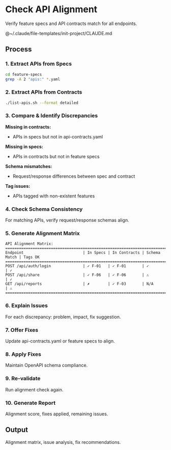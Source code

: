 # Check API Alignment

Verify feature specs and API contracts match for all endpoints.

@~/.claude/file-templates/init-project/CLAUDE.md

## Process

### 1. Extract APIs from Specs
```bash
cd feature-specs
grep -A 2 "apis:" *.yaml
```

### 2. Extract APIs from Contracts
```bash
./list-apis.sh --format detailed
```

### 3. Compare & Identify Discrepancies

**Missing in contracts:**
- APIs in specs but not in api-contracts.yaml

**Missing in specs:**
- APIs in contracts but not in feature specs

**Schema mismatches:**
- Request/response differences between spec and contract

**Tag issues:**
- APIs tagged with non-existent features

### 4. Check Schema Consistency
For matching APIs, verify request/response schemas align.

### 5. Generate Alignment Matrix

```
API Alignment Matrix:
=====================================================================================
Endpoint                          | In Specs | In Contracts | Schema Match | Tags OK
=====================================================================================
POST /api/auth/login              | ✓ F-01   | ✓ F-01       | ✓           | ✓
POST /api/share                   | ✓ F-06   | ✓ F-06       | ⚠           | ✓
GET /api/reports                  | ✗        | ✓ F-03       | N/A         | ⚠
=====================================================================================
```

### 6. Explain Issues
For each discrepancy: problem, impact, fix suggestion.

### 7. Offer Fixes
Update api-contracts.yaml or feature specs to align.

### 8. Apply Fixes
Maintain OpenAPI schema compliance.

### 9. Re-validate
Run alignment check again.

### 10. Generate Report
Alignment score, fixes applied, remaining issues.

## Output
Alignment matrix, issue analysis, fix recommendations.